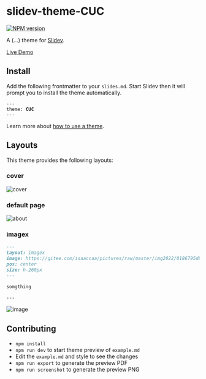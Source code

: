 # slidev-theme-CUC

[![NPM version](https://img.shields.io/npm/v/slidev-theme-CUC?color=3AB9D4&label=)](https://www.npmjs.com/package/slidev-theme-CUC)

A (...) theme for [Slidev](https://github.com/slidevjs/slidev).

[Live Demo](https://slidev-theme-cuc.netlify.app)
<!--
  Learn more about how to write a theme:
  https://sli.dev/themes/write-a-theme.html
--->

<!--
  run `npm run dev` to check out the slides for more details of how to start writing a theme
-->

<!--
  Put some screenshots here to demonstrate your theme

  Live demo: [...]
-->

## Install

Add the following frontmatter to your `slides.md`. Start Slidev then it will prompt you to install the theme automatically.

<pre><code>---
theme: <b>CUC</b>
---</code></pre>

Learn more about [how to use a theme](https://sli.dev/themes/use).

## Layouts

This theme provides the following layouts:

### cover

![cover](https://gitee.com/isaaccaa/pictures/raw/master/img2022/01.png)

### default page

![about](https://gitee.com/isaaccaa/pictures/raw/master/img2022/02.png)

### imagex

```markdown
---
layout: imagex
image: https://gitee.com/isaaccaa/pictures/raw/master/img2022/0186795d843896a8012060be1cbe75.jpg
pos: center
size: h-260px
---

somgthing

---
```

![image](https://gitee.com/isaaccaa/pictures/raw/master/img2022/03.png)

## Contributing

- `npm install`
- `npm run dev` to start theme preview of `example.md`
- Edit the `example.md` and style to see the changes
- `npm run export` to generate the preview PDF
- `npm run screenshot` to generate the preview PNG
